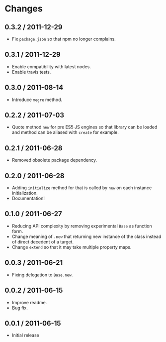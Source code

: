 # Changes #

## 0.3.2 / 2011-12-29

  - Fix `package.json` so that npm no longer complains.

## 0.3.1 / 2011-12-29

  - Enable compatibility with latest nodes.
  - Enable travis tests.

## 0.3.0 / 2011-08-14

  - Introduce `megre` method.

## 0.2.2 / 2011-07-03 ##

  - Quote method `new` for pre ES5 JS engines so that library can be loaded and
    method can be aliased with `create` for example.

## 0.2.1 / 2011-06-28 ##

 - Removed obsolete package dependency.

## 0.2.0 / 2011-06-28 ##

 - Adding `initialize` method for that is called by `new` on each instance
   initialization.
 - Documentation!

## 0.1.0 / 2011-06-27 ##

 - Reducing API complexity by removing experimental `Base` as function form.
 - Change meaning of `.new` that returning new instance of the class instead
   of direct decedent of a target.
 - Change `extend` so that it may take multiple property maps.

## 0.0.3 / 2011-06-21 ##

 - Fixing delegation to `Base.new`.

## 0.0.2 / 2011-06-15 ##

  - Improve readme.
  - Bug fix.

## 0.0.1 / 2011-06-15 ##

  - Initial release
